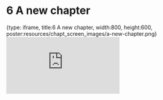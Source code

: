 # 6 A new chapter
 
{type: iframe, title:6 A new chapter, width:800, height:600, poster:resources/chapt_screen_images/a-new-chapter.png}
![](https://abyzovlab.github.io/CNVpytor-course//coursera/a-new-chapter.html)
 

 
